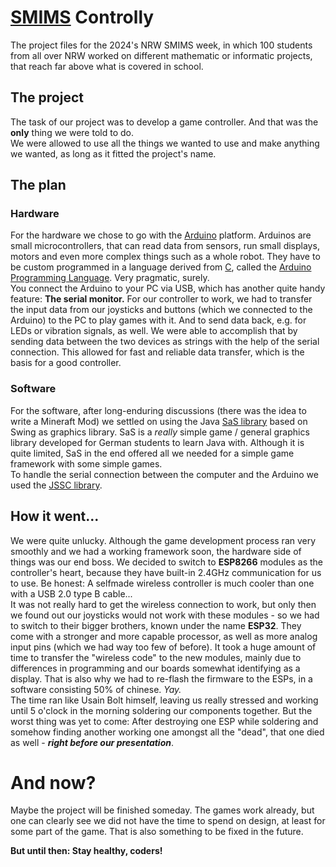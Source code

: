
# [SMIMS](http://www.smims.nrw.de) Controlly

The project files for the 2024's NRW SMIMS week, in which 100 students from all over NRW worked on different mathematic or informatic projects, that reach far above what is covered in school.

## The project
The task of our project was to develop a game controller. And that was the **only** thing we were told to do.  
We were allowed to use all the things we wanted to use and make anything we wanted, as long as it fitted the project's name.

## The plan
### Hardware
For the hardware we chose to go with the [Arduino](https://www.arduino.cc/) platform. Arduinos are small microcontrollers, that can read data from sensors, run small displays, motors and even more complex things such as a whole robot. They have to be custom programmed in a language derived from [C](https://en.wikipedia.org/wiki/C_(programming_language)), called the [Arduino Programming Language](https://www.arduino.cc/reference/en/). Very pragmatic, surely.  
You connect the Arduino to your PC via USB, which has another quite handy feature: **The serial monitor.** For our controller to work, we had to transfer the input data from our joysticks and buttons (which we connected to the Arduino) to the PC to play games with it. And to send data back, e.g. for LEDs or vibration signals, as well. We were able to accomplish that by sending data between the two devices as strings with the help of the serial connection. This allowed for fast and reliable data transfer, which is the basis for a good controller.

### Software
For the software, after long-enduring discussions (there was the idea to write a Mineraft Mod) we settled on using the Java [SaS library](http://dingemann.de/sas/) based on Swing as graphics library. SaS is a *really* simple game / general graphics library developed for German students to learn Java with. Although it is quite limited, SaS in the end offered all we needed for a simple game framework with some simple games.  
To handle the serial connection between the computer and the Arduino we used the [JSSC library](https://github.com/java-native/jssc).


## How it went...
We were quite unlucky. Although the game development process ran very smoothly and we had a working framework soon, the hardware side of things was our end boss. We decided to switch to **ESP8266** modules as the controller's heart, because they have built-in 2.4GHz communication for us to use. Be honest: A selfmade wireless controller is much cooler than one with a USB 2.0 type B cable...  
It was not really hard to get the wireless connection to work, but only then we found out our joysticks would not work with these modules - so we had to switch to their bigger brothers, known under the name **ESP32**. They come with a stronger and more capable processor, as well as more analog input pins (which we had way too few of before). It took a huge amount of time to transfer the "wireless code" to the new modules, mainly due to differences in programming and our boards somewhat identifying as a display. That is also why we had to re-flash the firmware to the ESPs, in a software consisting 50% of chinese. *Yay.*  
The time ran like Usain Bolt himself, leaving us really stressed and working until 5 o'clock in the morning soldering our components together. But the worst thing was yet to come: After destroying one ESP while soldering and somehow finding another working one amongst all the "dead", that one died as well - ***right before our presentation***.  


# And now?
Maybe the project will be finished someday. The games work already, but one can clearly see we did not have the time to spend on design, at least for some part of the game. That is also something to be fixed in the future.  

**But until then: Stay healthy, coders!**
